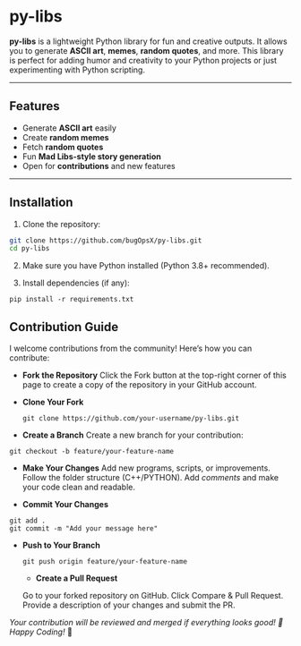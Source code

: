 # py-libs

**py-libs** is a lightweight Python library for fun and creative outputs. It allows you to generate **ASCII art**, **memes**, **random quotes**, and more. This library is perfect for adding humor and creativity to your Python projects or just experimenting with Python scripting.

---

## Features

- Generate **ASCII art** easily
- Create **random memes**
- Fetch **random quotes**
- Fun **Mad Libs-style story generation**
- Open for **contributions** and new features

---

## Installation

1. Clone the repository:

```bash
git clone https://github.com/bugOpsX/py-libs.git
cd py-libs
```

2. Make sure you have Python installed (Python 3.8+ recommended).

3. Install dependencies (if any):
 ```
pip install -r requirements.txt
```


## Contribution Guide
I welcome contributions from the community! Here’s how you can contribute:

- **Fork the Repository**
Click the Fork button at the top-right corner of this page to create a copy of the repository in your GitHub account.

- **Clone Your Fork**
  ```
  git clone https://github.com/your-username/py-libs.git
   ```
  
- **Create a Branch**
  Create a new branch for your contribution:
```
git checkout -b feature/your-feature-name
```

- **Make Your Changes**
Add new programs, scripts, or improvements.
Follow the folder structure (C++/PYTHON).
Add *comments* and make your code clean and readable.

- **Commit Your Changes**
```
git add .
git commit -m "Add your message here"
```

- **Push to Your Branch**
  ```
  git push origin feature/your-feature-name
  ```

  - **Create a Pull Request**

  Go to your forked repository on GitHub.
  Click Compare & Pull Request.
  Provide a description of your changes and submit the PR.

*Your contribution will be reviewed and merged if everything looks good! 🎉
Happy Coding!* 🚀

